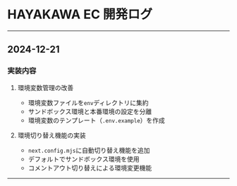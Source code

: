 # HAYAKAWA EC 開発ログ

----------------------------------------------------
## 2024-12-21
### 実装内容
1. 環境変数管理の改善
   - 環境変数ファイルを`env`ディレクトリに集約
   - サンドボックス環境と本番環境の設定を分離
   - 環境変数のテンプレート（`.env.example`）を作成

2. 環境切り替え機能の実装
   - `next.config.mjs`に自動切り替え機能を追加
   - デフォルトでサンドボックス環境を使用
   - コメントアウト切り替えによる環境変更機能
----------------------------------------------------

